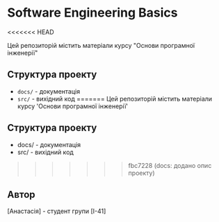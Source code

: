 # Software Engineering Basics
<<<<<<< HEAD

Цей репозиторій містить матеріали курсу "Основи програмної інженерії"

## Структура проекту
- `docs/` - документація
- `src/` - вихідний код
=======
Цей репозиторій містить матеріали курсу 'Основи програмної інженерії'

## Структура проекту
- docs/ - документація
- src/ - вихідний код
>>>>>>> fbc7228 (docs: додано опис проекту)

## Автор
[Анастасія] - студент групи [І-41]

